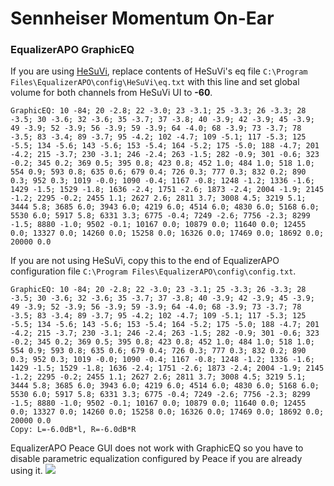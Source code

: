 # Sennheiser Momentum On-Ear
### EqualizerAPO GraphicEQ
If you are using [HeSuVi](https://sourceforge.net/projects/hesuvi/), replace contents of HeSuVi's eq file `C:\Program Files\EqualizerAPO\config\HeSuVi\eq.txt` with this line and set global volume for both channels from HeSuVi UI to **-60**.
```
GraphicEQ: 10 -84; 20 -2.8; 22 -3.0; 23 -3.1; 25 -3.3; 26 -3.3; 28 -3.5; 30 -3.6; 32 -3.6; 35 -3.7; 37 -3.8; 40 -3.9; 42 -3.9; 45 -3.9; 49 -3.9; 52 -3.9; 56 -3.9; 59 -3.9; 64 -4.0; 68 -3.9; 73 -3.7; 78 -3.5; 83 -3.4; 89 -3.7; 95 -4.2; 102 -4.7; 109 -5.1; 117 -5.3; 125 -5.5; 134 -5.6; 143 -5.6; 153 -5.4; 164 -5.2; 175 -5.0; 188 -4.7; 201 -4.2; 215 -3.7; 230 -3.1; 246 -2.4; 263 -1.5; 282 -0.9; 301 -0.6; 323 -0.2; 345 0.2; 369 0.5; 395 0.8; 423 0.8; 452 1.0; 484 1.0; 518 1.0; 554 0.9; 593 0.8; 635 0.6; 679 0.4; 726 0.3; 777 0.3; 832 0.2; 890 0.3; 952 0.3; 1019 -0.0; 1090 -0.4; 1167 -0.8; 1248 -1.2; 1336 -1.6; 1429 -1.5; 1529 -1.8; 1636 -2.4; 1751 -2.6; 1873 -2.4; 2004 -1.9; 2145 -1.2; 2295 -0.2; 2455 1.1; 2627 2.6; 2811 3.7; 3008 4.5; 3219 5.1; 3444 5.8; 3685 6.0; 3943 6.0; 4219 6.0; 4514 6.0; 4830 6.0; 5168 6.0; 5530 6.0; 5917 5.8; 6331 3.3; 6775 -0.4; 7249 -2.6; 7756 -2.3; 8299 -1.5; 8880 -1.0; 9502 -0.1; 10167 0.0; 10879 0.0; 11640 0.0; 12455 0.0; 13327 0.0; 14260 0.0; 15258 0.0; 16326 0.0; 17469 0.0; 18692 0.0; 20000 0.0
```
If you are not using HeSuVi, copy this to the end of EqualizerAPO configuration file `C:\Program Files\EqualizerAPO\config\config.txt`.
```
GraphicEQ: 10 -84; 20 -2.8; 22 -3.0; 23 -3.1; 25 -3.3; 26 -3.3; 28 -3.5; 30 -3.6; 32 -3.6; 35 -3.7; 37 -3.8; 40 -3.9; 42 -3.9; 45 -3.9; 49 -3.9; 52 -3.9; 56 -3.9; 59 -3.9; 64 -4.0; 68 -3.9; 73 -3.7; 78 -3.5; 83 -3.4; 89 -3.7; 95 -4.2; 102 -4.7; 109 -5.1; 117 -5.3; 125 -5.5; 134 -5.6; 143 -5.6; 153 -5.4; 164 -5.2; 175 -5.0; 188 -4.7; 201 -4.2; 215 -3.7; 230 -3.1; 246 -2.4; 263 -1.5; 282 -0.9; 301 -0.6; 323 -0.2; 345 0.2; 369 0.5; 395 0.8; 423 0.8; 452 1.0; 484 1.0; 518 1.0; 554 0.9; 593 0.8; 635 0.6; 679 0.4; 726 0.3; 777 0.3; 832 0.2; 890 0.3; 952 0.3; 1019 -0.0; 1090 -0.4; 1167 -0.8; 1248 -1.2; 1336 -1.6; 1429 -1.5; 1529 -1.8; 1636 -2.4; 1751 -2.6; 1873 -2.4; 2004 -1.9; 2145 -1.2; 2295 -0.2; 2455 1.1; 2627 2.6; 2811 3.7; 3008 4.5; 3219 5.1; 3444 5.8; 3685 6.0; 3943 6.0; 4219 6.0; 4514 6.0; 4830 6.0; 5168 6.0; 5530 6.0; 5917 5.8; 6331 3.3; 6775 -0.4; 7249 -2.6; 7756 -2.3; 8299 -1.5; 8880 -1.0; 9502 -0.1; 10167 0.0; 10879 0.0; 11640 0.0; 12455 0.0; 13327 0.0; 14260 0.0; 15258 0.0; 16326 0.0; 17469 0.0; 18692 0.0; 20000 0.0
Copy: L=-6.0dB*l, R=-6.0dB*R
```
EqualizerAPO Peace GUI does not work with GraphicEQ so you have to disable parametric equalization configured by Peace if you are already using it.
![](https://raw.githubusercontent.com/jaakkopasanen/AutoEq/master/results/Headphone.com/headphoncecom/onear/Sennheiser%20Momentum%20On-Ear/Sennheiser%20Momentum%20On-Ear.png)
